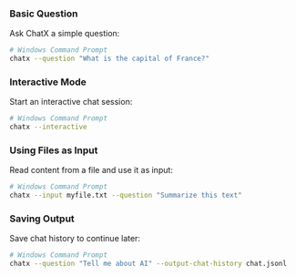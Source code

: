 ### Basic Question

Ask ChatX a simple question:

```bash
# Windows Command Prompt
chatx --question "What is the capital of France?"
```

### Interactive Mode

Start an interactive chat session:

```bash
# Windows Command Prompt
chatx --interactive
```

### Using Files as Input

Read content from a file and use it as input:

```bash
# Windows Command Prompt
chatx --input myfile.txt --question "Summarize this text"
```

### Saving Output

Save chat history to continue later:

```bash
# Windows Command Prompt
chatx --question "Tell me about AI" --output-chat-history chat.jsonl
```